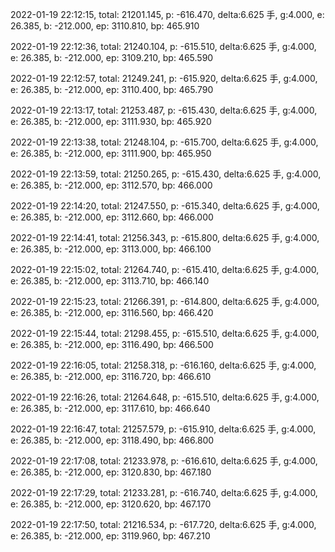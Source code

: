 2022-01-19 22:12:15, total: 21201.145, p: -616.470, delta:6.625 手, g:4.000, e: 26.385, b: -212.000, ep: 3110.810, bp: 465.910

2022-01-19 22:12:36, total: 21240.104, p: -615.510, delta:6.625 手, g:4.000, e: 26.385, b: -212.000, ep: 3109.210, bp: 465.590

2022-01-19 22:12:57, total: 21249.241, p: -615.920, delta:6.625 手, g:4.000, e: 26.385, b: -212.000, ep: 3110.400, bp: 465.790

2022-01-19 22:13:17, total: 21253.487, p: -615.430, delta:6.625 手, g:4.000, e: 26.385, b: -212.000, ep: 3111.930, bp: 465.920

2022-01-19 22:13:38, total: 21248.104, p: -615.700, delta:6.625 手, g:4.000, e: 26.385, b: -212.000, ep: 3111.900, bp: 465.950

2022-01-19 22:13:59, total: 21250.265, p: -615.430, delta:6.625 手, g:4.000, e: 26.385, b: -212.000, ep: 3112.570, bp: 466.000

2022-01-19 22:14:20, total: 21247.550, p: -615.340, delta:6.625 手, g:4.000, e: 26.385, b: -212.000, ep: 3112.660, bp: 466.000

2022-01-19 22:14:41, total: 21256.343, p: -615.800, delta:6.625 手, g:4.000, e: 26.385, b: -212.000, ep: 3113.000, bp: 466.100

2022-01-19 22:15:02, total: 21264.740, p: -615.410, delta:6.625 手, g:4.000, e: 26.385, b: -212.000, ep: 3113.710, bp: 466.140

2022-01-19 22:15:23, total: 21266.391, p: -614.800, delta:6.625 手, g:4.000, e: 26.385, b: -212.000, ep: 3116.560, bp: 466.420

2022-01-19 22:15:44, total: 21298.455, p: -615.510, delta:6.625 手, g:4.000, e: 26.385, b: -212.000, ep: 3116.490, bp: 466.500

2022-01-19 22:16:05, total: 21258.318, p: -616.160, delta:6.625 手, g:4.000, e: 26.385, b: -212.000, ep: 3116.720, bp: 466.610

2022-01-19 22:16:26, total: 21264.648, p: -615.510, delta:6.625 手, g:4.000, e: 26.385, b: -212.000, ep: 3117.610, bp: 466.640

2022-01-19 22:16:47, total: 21257.579, p: -615.910, delta:6.625 手, g:4.000, e: 26.385, b: -212.000, ep: 3118.490, bp: 466.800

2022-01-19 22:17:08, total: 21233.978, p: -616.610, delta:6.625 手, g:4.000, e: 26.385, b: -212.000, ep: 3120.830, bp: 467.180

2022-01-19 22:17:29, total: 21233.281, p: -616.740, delta:6.625 手, g:4.000, e: 26.385, b: -212.000, ep: 3120.620, bp: 467.170

2022-01-19 22:17:50, total: 21216.534, p: -617.720, delta:6.625 手, g:4.000, e: 26.385, b: -212.000, ep: 3119.960, bp: 467.210